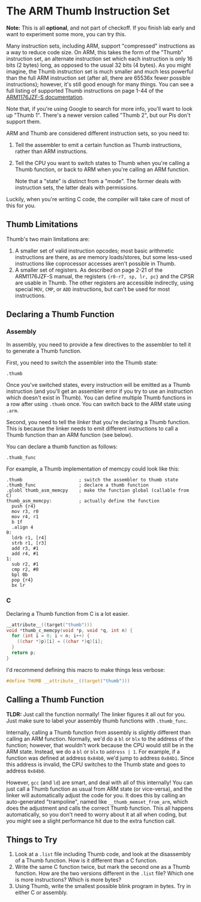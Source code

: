 # The ARM Thumb Instruction Set

**Note:** This is all **optional**, and not part of checkoff. If you finish lab
early and want to experiment some more, you can try this.

Many instruction sets, including ARM, support "compressed" instructions as
a way to reduce code size. On ARM, this takes the form of the "Thumb"
instruction set, an alternate instruction set which each instruction is only 16
bits (2 bytes) long, as opposed to the usual 32 bits (4 bytes). As you might
imagine, the Thumb instruction set is much smaller and much less powerful than
the full ARM instruction set (after all, there are 65536x fewer possible
instructions); however, it's still good enough for many things. You can see
a full listing of supported Thumb instructions on page 1-44 of the
[ARM1176JZF-S documentation](../../docs/arm1176.pdf).

Note that, if you're using Google to search for more info, you'll want to look
up "Thumb 1". There's a newer version called "Thumb 2", but our Pis don't
support them.

ARM and Thumb are considered different instruction sets, so you need to:

1. Tell the assembler to emit a certain function as Thumb instructions, rather
   than ARM instructions.
2. Tell the CPU you want to switch states to Thumb when you're calling a Thumb
   function, or back to ARM when you're calling an ARM function.

   Note that a "state" is distinct from a "mode". The former deals with
   instruction sets, the latter deals with permissions.

Luckily, when you're writing C code, the compiler will take care of most of
this for you.

## Thumb Limitations

Thumb's two main limitations are:

1. A smaller set of valid instruction opcodes; most basic arithmetic
   instructions are there, as are memory loads/stores, but some less-used
   instructions like coprocessor accesses aren't possible in Thumb.
2. A smaller set of registers. As described on page 2-21 of the ARM1176JZF-S
   manual, the registers `{r0-r7, sp, lr, pc}` and the CPSR are usable in
   Thumb. The other registers are accessible indirectly, using special `MOV`,
   `CMP`, or `ADD` instructions, but can't be used for most instructions.

## Declaring a Thumb Function

### Assembly

In assembly, you need to provide a few directives to the assembler to tell it
to generate a Thumb function.

First, you need to switch the assembler into the Thumb state:

```gas
.thumb
```

Once you've switched states, every instruction will be emitted as a Thumb
instruction (and you'll get an assembler error if you try to use an instruction
which doesn't exist in Thumb). You can define multiple Thumb functions in a row
after using `.thumb` once. You can switch back to the ARM state using `.arm`.

Second, you need to tell the _linker_ that you're declaring a Thumb function.
This is because the linker needs to emit different instructions to call a Thumb
function than an ARM function (see below).

You can declare a thumb function as follows:

```gas
.thumb_func
```

For example, a Thumb implementation of memcpy could look like this:

```gas
.thumb                     ; switch the assembler to thumb state
.thumb_func                ; declare a thumb function
.globl thumb_asm_memcpy    ; make the function global (callable from C)
thumb_asm_memcpy:          ; actually define the function
  push {r4}
  mov r3, r0
  mov r4, r1
  b 1f
  .align 4
0:
  ldrb r1, [r4]
  strb r1, [r3]
  add r3, #1
  add r4, #1
1:
  sub r2, #1
  cmp r2, #0
  bpl 0b
  pop {r4}
  bx lr
```

### C

Declaring a Thumb function from C is a lot easier.

```C
__attribute__((target("thumb")))
void *thumb_c_memcpy(void *p, void *q, int n) {
  for (int i = 0; i < n; i++) {
    ((char *)p)[i] = ((char *)q)[i];
  }
  return p;
}
```

I'd recommend defining this macro to make things less verbose:

```C
#define THUMB __attribute__((target("thumb")))
```

## Calling a Thumb Function

**TLDR:** Just call the function normally! The linker figures it all out for
you. Just make sure to label your assembly thumb functions with `.thumb_func`.

Internally, calling a Thumb function from assembly is slightly different than
calling an ARM function. Normally, we'd do a `bl` or `blx` to the address of
the function; however, that wouldn't work because the CPU would still be in the
ARM state. Instead, we do a `bl` or `blx` to `address | 1`. For example, if
a function was defined at address `0x84b0`, we'd jump to address `0x84b1`.
Since this address is invalid, the CPU switches to the Thumb state and goes to
address `0x84b0`.

However, `gcc` (and `ld`) are smart, and deal with all of this internally! You
can just call a Thumb function as usual from ARM state (or vice-versa), and the
linker will automatically adjust the code for you. It does this by calling an
auto-generated "trampoline", named like `__thumb_memset_from_arm`, which does
the adjustment and calls the correct Thumb function. This all happens
automatically, so you don't need to worry about it at all when coding, but you
might see a slight performance hit due to the extra function call.

## Things to Try

1. Look at a `.list` file including Thumb code, and look at the disassembly of
   a Thumb function. How is it different than a C function.
2. Write the same C function twice, but mark the second one as a Thumb
   function. How are the two versions different in the `.list` file? Which one
   is more instructions? Which is more bytes?
3. Using Thumb, write the smallest possible blink program in bytes. Try
   in either C or assembly.
